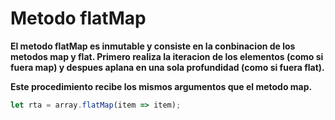 # Metodo flatMap

**El metodo flatMap es inmutable y consiste en la conbinacion de los metodos map y flat. Primero realiza la iteracion de los elementos (como si fuera map) y despues aplana en una sola profundidad (como si fuera flat).**

**Este procedimiento recibe los mismos argumentos que el metodo map.**

```javascript
let rta = array.flatMap(item => item);
```
